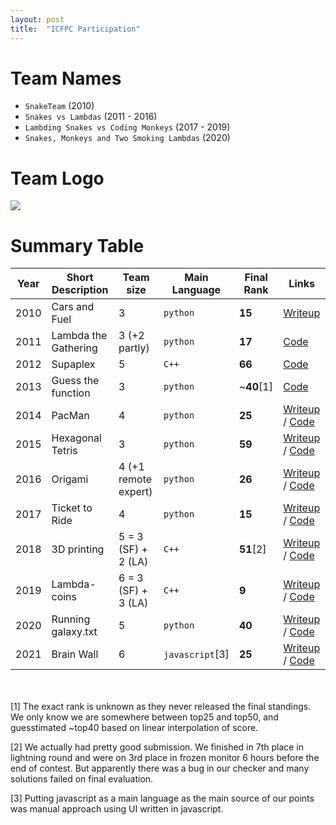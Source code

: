 ```yaml
---
layout: post
title:  "ICFPC Participation"
---
```


# Team Names

- `SnakeTeam` (2010)
- `Snakes vs Lambdas` (2011 - 2016)
- `Lambding Snakes vs Coding Monkeys` (2017 - 2019)
- `Snakes, Monkeys and Two Smoking Lambdas` (2020)

# Team Logo

![](img/snakes-vs-lambdas.png)

# Summary Table

| Year | Short Description | Team size | Main Language | Final Rank | Links |
|------|------------------|-----------|----------|------|--------------------|
| 2010 | Cars and Fuel | 3 | `python` | **15** |  [Writeup](http://codeforces.com/blog/entry/480) |
| 2011 | Lambda the Gathering | 3 (+2 partly) | `python` | **17** | [Code](https://github.com/pankdm/icfpc-2011) |
| 2012 | Supaplex | 5 | `C++` | **66** | [Code](https://github.com/pankdm/icfpc-2012) |
| 2013 | Guess the function | 3 | `python` | ~**40**[1]  | [Code](https://github.com/pankdm/icfpc-2013) |
| 2014 | PacMan | 4 | `python` | **25** | [Writeup](/icfpc-2014.html) / [Code](https://github.com/pankdm/icfpc-2014) |
| 2015 | Hexagonal Tetris | 3 | `python` | **59** |  [Writeup](/icfpc-2015.html) / [Code](https://github.com/pankdm/icfpc-2015) |
| 2016 | Origami | 4 (+1 remote expert) | `python` | **26** |  [Writeup](/icfpc-2016.html) / [Code](https://github.com/pankdm/icfpc-2016) |
| 2017 | Ticket to Ride | 4 | `python` | **15** | [Writeup](/icfpc-2017.html) / [Code](https://github.com/pankdm/icfpc-2017) |
| 2018 | 3D printing | 5 = 3 (SF) + 2 (LA) | `C++` | **51**[2] | [Writeup](/icfpc-2018.html) / [Code](https://github.com/pankdm/icfpc-2018) |
| 2019 | Lambda-coins | 6 = 3 (SF) + 3 (LA) | `C++` | **9** | [Writeup](/icfpc-2019.html) / [Code](https://github.com/pankdm/icfpc-2019) |
| 2020 | Running galaxy.txt | 5 | `python` | **40** | [Writeup](/icfpc-2020.html) / [Code](https://github.com/pankdm/icfpc-2020) |
| 2021 | Brain Wall | 6 | `javascript`[3] | **25** | [Writeup](/icfpc-2021.html) / [Code](https://github.com/pankdm/icfpc-2021) |

<br><br>
[1] The exact rank is unknown as they never released the final standings.
We only know we are somewhere between top25 and top50,
and guesstimated ~top40 based on linear interpolation of score.

[2] We actually had pretty good submission. We finished in 7th place in lightning round and
were on 3rd place in frozen monitor 6 hours before the end of contest.
But apparently there was a bug in our checker and many solutions failed
on final evaluation.

[3] Putting javascript as a main language as the main source of our points
was manual approach using UI written in javascript.
